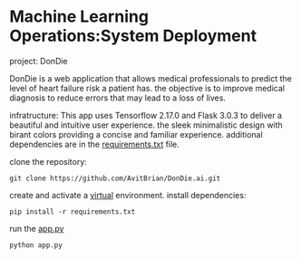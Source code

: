# Machine Learning Operations:System Deployment

project: DonDie

DonDie is a web application that allows medical professionals to predict the level of heart failure risk a patient has. the objective is to improve medical diagnosis to reduce errors that may lead to a loss of lives.

infratructure:
This app uses Tensorflow 2.17.0 and Flask 3.0.3 to deliver a beautiful and intuitive user experience. the sleek minimalistic design with birant colors providing a concise and familiar experience. additional dependencies are in the [requirements.txt](requirements.txt) file. 

clone the repository:

```
git clone https://github.com/AvitBrian/DonDie.ai.git
```

create and activate a [virtual](https://docs.python.org/3/library/venv.html) environment.
install dependencies:
```
pip install -r requirements.txt
```
run the [app.py](app.py)
```
python app.py
```
